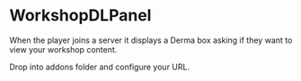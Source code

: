 # WorkshopDLPanel
When the player joins a server it displays a Derma box asking if they want to view your workshop content.

Drop into addons folder and configure your URL.
